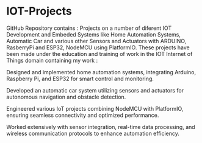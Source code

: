 # IOT-Projects

GitHub Repository contains : Projects on a number of diferent IOT Development and Embeded Systems like Home Automation Systems, Automatic Car and various other Sensors and Actuators with ARDUINO, RasberryPi and ESP32, NodeMCU using PlatformIO.
These projects have been made under the education and training of work in the IOT Internet of Things domain containing my work :

Designed and implemented home automation systems, integrating Arduino, Raspberry Pi, and ESP32 for smart control and monitoring.

Developed an automatic car system utilizing sensors and actuators for autonomous navigation and obstacle detection.

Engineered various IoT projects combining NodeMCU with PlatformIO, ensuring seamless connectivity and optimized performance.

Worked extensively with sensor integration, real-time data processing, and wireless communication protocols to enhance automation efficiency.
